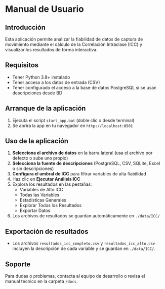 # Manual de Usuario

## Introducción

Esta aplicación permite analizar la fiabilidad de datos de captura de movimiento mediante el cálculo de la Correlación Intraclase (ICC) y visualizar los resultados de forma interactiva.

## Requisitos

- Tener Python 3.8+ instalado
- Tener acceso a los datos de entrada (CSV)
- Tener configurado el acceso a la base de datos PostgreSQL si se usan descripciones desde BD

## Arranque de la aplicación

1. Ejecuta el script `start_app.bat` (doble clic o desde terminal)
2. Se abrirá la app en tu navegador en `http://localhost:8501`

## Uso de la aplicación

1. **Selecciona el archivo de datos** en la barra lateral (usa el archivo por defecto o sube uno propio)
2. **Selecciona la fuente de descripciones** (PostgreSQL, CSV, SQLite, Excel o sin descripciones)
3. **Configura el umbral de ICC** para filtrar variables de alta fiabilidad
4. Haz clic en **Ejecutar Análisis ICC**
5. Explora los resultados en las pestañas:
   - Variables de Alto ICC
   - Todas las Variables
   - Estadísticas Generales
   - Explorar Todos los Resultados
   - Exportar Datos
6. Los archivos de resultados se guardan automáticamente en `./data/ICC/`

## Exportación de resultados

- Los archivos `resultados_icc_completo.csv` y `resultados_icc_alto.csv` incluyen la descripción de cada variable y se guardan en `./data/ICC/`.

## Soporte

Para dudas o problemas, contacta al equipo de desarrollo o revisa el manual técnico en la carpeta `/docs`.
